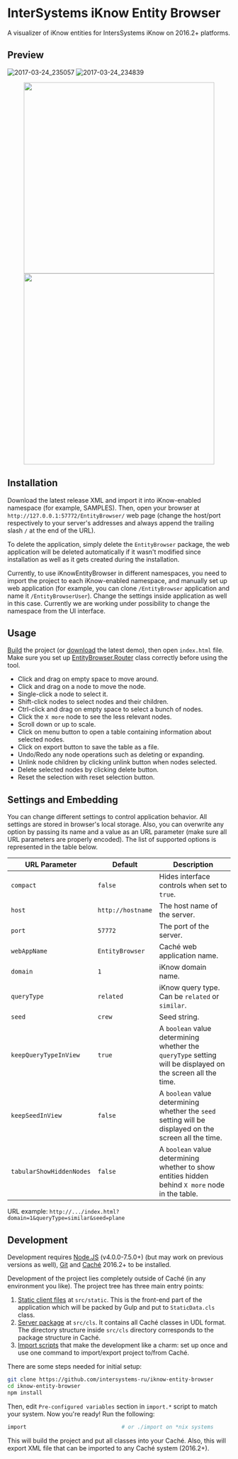 # InterSystems iKnow Entity Browser

A visualizer of iKnow entities for IntersSystems iKnow on 2016.2+ platforms.

Preview
-------

![2017-03-24_235057](https://cloud.githubusercontent.com/assets/4989256/24314970/11139e7e-10ed-11e7-913b-e156c253c820.png)
![2017-03-24_234839](https://cloud.githubusercontent.com/assets/4989256/24314971/112bbd2e-10ed-11e7-8dfb-66daafb6d430.png)
<p align="center">
    <img src="https://cloud.githubusercontent.com/assets/4989256/24315541/3c8b39ec-10f0-11e7-88a4-f0b62980858b.png" width="430" align="center">
    <img src="https://cloud.githubusercontent.com/assets/4989256/24322376/d1d40878-116b-11e7-98fe-f1b86ff2085a.png" width="430" align="center">
</p>

Installation
------------

Download the latest release XML and import it into iKnow-enabled namespace (for example, SAMPLES). 
Then, open your browser at `http://127.0.0.1:57772/EntityBrowser/` web page (change the host/port 
respectively to your server's addresses and always append the trailing slash `/` at the end of the 
URL).

To delete the application, simply delete the `EntityBrowser` package, the web application will be 
deleted automatically if it wasn't modified since installation as well as it gets created during the 
installation.

Currently, to use iKnowEntityBrowser in different namespaces, you need to import the project to each
iKnow-enabled namespace, and manually set up web application (for example, you can clone
`/EntityBrowser` application and name it `/EntityBrowserUser`). Change the settings inside 
application as well in this case. Currently we are working under possibility to change the namespace
from the UI interface.

Usage
-----

[Build](#development) the project (or [download](https://github.com/intersystems-ru/iknow-entity-browser/releases) 
the latest demo), then open `index.html` file. Make sure you set up [EntityBrowser.Router](src/cls/EntityBrowser/Router.cls)
class correctly before using the tool.

+ Click and drag on empty space to move around.
+ Click and drag on a node to move the node.
+ Single-click a node to select it.
+ Shift-click nodes to select nodes and their children.
+ Ctrl-click and drag on empty space to select a bunch of nodes.
+ Click the `X more` node to see the less relevant nodes.
+ Scroll down or up to scale.
+ Click on menu button to open a table containing information about selected nodes.
+ Click on export button to save the table as a file.
+ Undo/Redo any node operations such as deleting or expanding.
+ Unlink node children by clicking unlink button when nodes selected.
+ Delete selected nodes by clicking delete button.
+ Reset the selection with reset selection button.

Settings and Embedding
----------------------

You can change different settings to control application behavior. All settings are stored in
browser's local storage. Also, you can overwrite any option by passing its name and a value as an
URL parameter (make sure all URL parameters are properly encoded). The list of supported options is 
represented in the table below.

| URL Parameter | Default | Description |
|---|---|---|
| `compact` | `false` | Hides interface controls when set to `true`. |
| `host` | `http://hostname` | The host name of the server. |
| `port` | `57772` | The port of the server. |
| `webAppName` | `EntityBrowser` | Caché web application name. |
| `domain` | `1` | iKnow domain name. |
| `queryType` | `related` | iKnow query type. Can be `related` or `similar`. |
| `seed` | `crew` | Seed string. |
| `keepQueryTypeInView` | `true` | A `boolean` value determining whether the `queryType` setting will be displayed on the screen all the time. |
| `keepSeedInView` | `false` | A `boolean` value determining whether the `seed` setting will be displayed on the screen all the time. |
| `tabularShowHiddenNodes` | `false` | A `boolean` value determining whether to show entities hidden behind `X more` node in the table. |

URL example: `http://.../index.html?domain=1&queryType=similar&seed=plane`

Development
-----------

Development requires [Node.JS](https://nodejs.org) (v4.0.0-7.5.0+) (but may work on previous 
versions as well), [Git](https://git-scm.com) and
[Caché](http://www.intersystems.com/library/software-downloads/) 2016.2+ to be installed.

Development of the project lies completely outside of Caché (in any environment you like). The 
project tree has three main entry points:

1. [Static client files](src/static) at `src/static`. This is the front-end part of the application
 which will be packed by Gulp and put to `StaticData.cls` class.
2. [Server package](src/cls) at `src/cls`. It contains all Caché classes in UDL format. The
 directory structure inside `src/cls` directory corresponds to the package structure in Caché.
3. [Import scripts](import.cmd) that make the development like a charm: set up once and use one
 command to import/export project to/from Caché.

There are some steps needed for initial setup:

```sh
git clone https://github.com/intersystems-ru/iknow-entity-browser
cd iknow-entity-browser
npm install
```

Then, edit `Pre-configured variables` section in `import.*` script to match your system. Now you're
ready! Run the following:

```bash
import                              # or ./import on *nix systems
```

This will build the project and put all classes into your Caché. Also, this will export XML file 
that can be imported to any Caché system (2016.2+).
